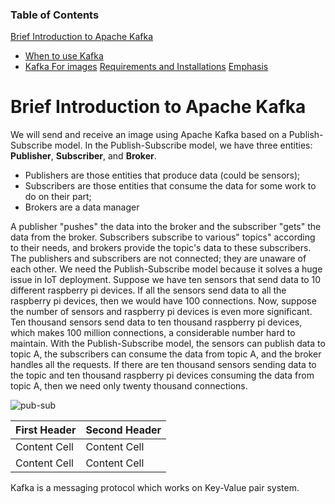 ### Table of Contents  
[Brief Introduction to Apache Kafka](#kafka-introduction)
  - [When to use Kafka](#Use)
  - [Kafka For images](#for-images)
[Requirements and Installations](#installing-requirements)
[Emphasis](#emphasis)

<a name="kafka-introduction"/>

# Brief Introduction to Apache Kafka

We will send and receive an image using Apache Kafka based on a Publish-Subscribe model. In the Publish-Subscribe model, we have three entities: **Publisher**, **Subscriber**, and **Broker**.

- Publishers are those entities that produce data (could be sensors);
- Subscribers are those entities that consume the data for some work to do on their part;
- Brokers are a data manager

A publisher "pushes" the data into the broker and the subscriber "gets" the data from the broker. Subscribers subscribe to various" topics" according to their needs, and brokers provide the topic's data to these subscribers. The publishers and subscribers are not connected; they are unaware of each other. We need the Publish-Subscribe model because it solves a huge issue in IoT deployment. Suppose we have ten sensors that send data to 10 different raspberry pi devices. If all the sensors send data to all the raspberry pi devices, then we would have 100 connections. Now, suppose the number of sensors and raspberry pi devices is even more significant. Ten thousand sensors send data to ten thousand raspberry pi devices, which makes 100 million connections, a considerable number hard to maintain. With the Publish-Subscribe model, the sensors can publish data to topic A, the subscribers can consume the data from topic A, and the broker handles all the requests. If there are ten thousand sensors sending data to the topic and ten thousand raspberry pi devices consuming the data from topic A, then we need only twenty thousand connections. 

![pub-sub](https://user-images.githubusercontent.com/11557572/196355586-4e4d3c15-4930-40b1-a8b9-cf2fcf7c7668.png)

| First Header  | Second Header |
| ------------- | ------------- |
| Content Cell  | Content Cell  |
| Content Cell  | Content Cell  |
Kafka is a messaging protocol which works on Key-Value pair system. 
